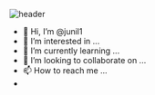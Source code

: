 ![header](https://capsule-render.vercel.app/api?type=wave&color=auto&height=300&section=header&text=준일%20Codegram&fontSize=90)


- 👋 Hi, I’m @junil1
- 👀 I’m interested in ...
- 🌱 I’m currently learning ...
- 💞️ I’m looking to collaborate on ...
- 📫 How to reach me ...
- 

<!---
junil1/junil1 is a ✨ special ✨ repository because its `README.md` (this file) appears on your GitHub profile.
You can click the Preview link to take a look at your changes.
--->
